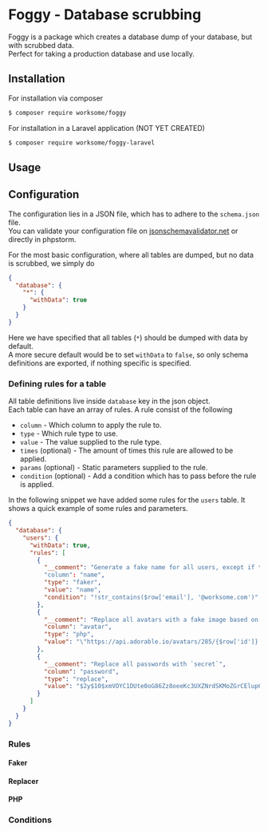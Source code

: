 # Foggy - Database scrubbing
Foggy is a package which creates a database dump of your database, but with scrubbed data.  
Perfect for taking a production database and use locally.

## Installation
For installation via composer
````bash
$ composer require worksome/foggy
````

For installation in a Laravel application (NOT YET CREATED)
```bash
$ composer require worksome/foggy-laravel
```

## Usage


## Configuration
The configuration lies in a JSON file, which has to adhere to the `schema.json` file.  
You can validate your configuration file on [jsonschemavalidator.net](https://www.jsonschemavalidator.net/) or directly in phpstorm.  

For the most basic configuration, where all tables are dumped, but no data is scrubbed, we simply do
```json
{
  "database": {
    "*": {
      "withData": true
    }
  }
}
```
Here we have specified that all tables (`*`) should be dumped with data by default.  
A more secure default would be to set `withData` to `false`, so only schema definitions are exported, if nothing specific is specified.

### Defining rules for a table
All table definitions live inside `database` key in the json object.  
Each table can have an array of rules. A rule consist of the following
- `column` - Which column to apply the rule to.
- `type` - Which rule type to use.
- `value` - The value supplied to the rule type.
- `times` (optional) - The amount of times this rule are allowed to be applied.
- `params` (optional) - Static parameters supplied to the rule.
- `condition` (optional) - Add a condition which has to pass before the rule is applied.

In the following snippet we have added some rules for the `users` table.
It shows a quick example of some rules and parameters.
```json
{
  "database": {
    "users": {
      "withData": true,
      "rules": [
        {
          "__comment": "Generate a fake name for all users, except if they are our own employees"
          "column": "name",
          "type": "faker",
          "value": "name",
          "condition": "!str_contains($row['email'], '@worksome.com')"
        },
        {
          "__comment": "Replace all avatars with a fake image based on their user id.",
          "column": "avatar",
          "type": "php",
          "value": "\"https://api.adorable.io/avatars/285/{$row['id']}.png\""
        },
        {
          "__comment": "Replace all passwords with `secret`",
          "column": "password",
          "type": "replace",
          "value": "$2y$10$xmVOYC1DUte0oG86Zz8oeeKc3UXZNrdSKMoZGrCElup6VexStFh22"
        }
      ]
    }
  }
}
```

### Rules

#### Faker

#### Replacer

#### PHP

### Conditions